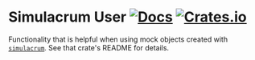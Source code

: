 Simulacrum User [![Docs](https://docs.rs/simulacrum_user/badge.svg)](https://docs.rs/simulacrum_user) [![Crates.io](https://img.shields.io/crates/v/simulacrum_user.svg)](https://crates.io/crates/simulacrum_user)
==================================================================

Functionality that is helpful when using mock objects created with [`simulacrum`](https://github.com/pcsm/simulacrum/tree/master/simulacrum). See that crate's README for details.
